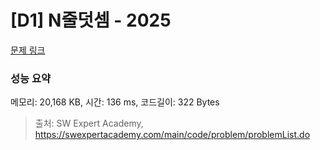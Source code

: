 # [D1] N줄덧셈 - 2025 

[문제 링크](https://swexpertacademy.com/main/code/problem/problemDetail.do?contestProbId=AV5QFZtaAscDFAUq) 

### 성능 요약

메모리: 20,168 KB, 시간: 136 ms, 코드길이: 322 Bytes



> 출처: SW Expert Academy, https://swexpertacademy.com/main/code/problem/problemList.do